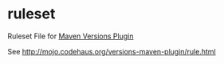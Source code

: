 ruleset
=======

Ruleset File for  [Maven Versions Plugin](http://mojo.codehaus.org/versions-maven-plugin/)

See http://mojo.codehaus.org/versions-maven-plugin/rule.html
